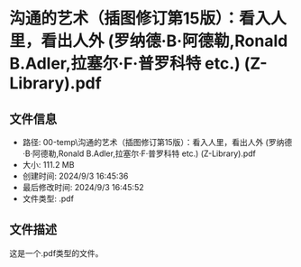 ﻿# 沟通的艺术（插图修订第15版）：看入人里，看出人外 (罗纳德·B·阿德勒,Ronald B.Adler,拉塞尔·F·普罗科特 etc.) (Z-Library).pdf

## 文件信息
- 路径: 00-temp\沟通的艺术（插图修订第15版）：看入人里，看出人外 (罗纳德·B·阿德勒,Ronald B.Adler,拉塞尔·F·普罗科特 etc.) (Z-Library).pdf
- 大小: 111.2 MB
- 创建时间: 2024/9/3 16:45:36
- 最后修改时间: 2024/9/3 16:45:52
- 文件类型: .pdf

## 文件描述
这是一个.pdf类型的文件。

